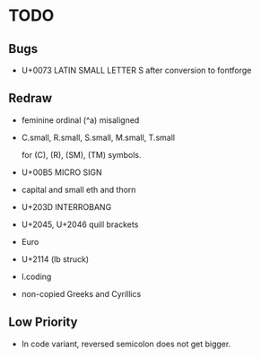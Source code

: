 # TODO

## Bugs

-   U+0073 LATIN SMALL LETTER S after conversion to fontforge

## Redraw

-   feminine ordinal (^a) misaligned

-   C.small, R.small, S.small, M.small, T.small

    for (C), (R), (SM), (TM) symbols.

-   U+00B5 MICRO SIGN

-   capital and small eth and thorn

-   U+203D INTERROBANG

-   U+2045, U+2046 quill brackets

-   Euro

-   U+2114 (lb struck)

-   l.coding

-   non-copied Greeks and Cyrillics

## Low Priority

-   In code variant, reversed semicolon does not get bigger.

